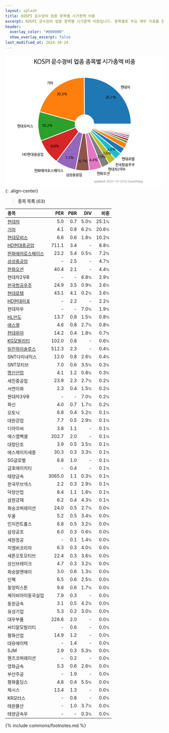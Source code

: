 ```yaml
---
layout: splash
title: KOSPI 운수장비 업종 종목별 시가총액 비중
excerpt: KOSPI 운수장비 업종 종목별 시가총액 비중입니다. 종목별로 주요 재무 지표를 함께 표시합니다.
header:
  overlay_color: "#800000"
  show_overlay_excerpt: false
last_modified_at: 2024-10-24
---
```



![KOSPI 운수장비 업종 종목별 시가총액 비중](/stats/sector/images/kospi_업종_운수장비_종목.png){: .align-center}


> **종목 목록 (63)**<a id="list"></a>

| **종목** | **PER** | **PBR** | **DIV** | **비중** |
| :------- | ------: | ------: | ------: | -------: |
| [현대차](/005380/) | 5.0 | 0.7 | 5.0<small>%</small> | 25.1<small>%</small> |
| [기아](/000270/) | 4.1 | 0.8 | 6.2<small>%</small> | 20.6<small>%</small> |
| [현대모비스](/012330/) | 6.6 | 0.6 | 1.8<small>%</small> | 10.2<small>%</small> |
| [HD현대중공업](/329180/) | 711.1 | 3.4 | - | 8.8<small>%</small> |
| [한화에어로스페이스](/012450/) | 23.2 | 5.4 | 0.5<small>%</small> | 7.2<small>%</small> |
| [삼성중공업](/010140/) | - | 2.5 | - | 4.7<small>%</small> |
| [한화오션](/042660/) | 40.4 | 2.1 | - | 4.4<small>%</small> |
| 현대차2우B | - | - | 6.8<small>%</small> | 2.9<small>%</small> |
| [한국항공우주](/047810/) | 24.9 | 3.5 | 0.9<small>%</small> | 2.6<small>%</small> |
| [현대로템](/064350/) | 43.1 | 4.1 | 0.2<small>%</small> | 2.6<small>%</small> |
| [HD현대미포](/010620/) | - | 2.2 | - | 2.2<small>%</small> |
| 현대차우 | - | - | 7.0<small>%</small> | 1.9<small>%</small> |
| [HL만도](/204320/) | 13.7 | 0.8 | 1.5<small>%</small> | 0.8<small>%</small> |
| [에스엘](/005850/) | 4.6 | 0.8 | 2.7<small>%</small> | 0.8<small>%</small> |
| [현대위아](/011210/) | 14.2 | 0.4 | 1.8<small>%</small> | 0.7<small>%</small> |
| [KG모빌리티](/003620/) | 102.0 | 0.8 | - | 0.6<small>%</small> |
| [일진하이솔루스](/271940/) | 512.3 | 2.3 | - | 0.4<small>%</small> |
| SNT다이내믹스 | 12.0 | 0.8 | 2.6<small>%</small> | 0.4<small>%</small> |
| SNT모티브 | 7.0 | 0.6 | 3.5<small>%</small> | 0.3<small>%</small> |
| [명신산업](/009900/) | 4.1 | 1.2 | 0.8<small>%</small> | 0.3<small>%</small> |
| 세진중공업 | 23.9 | 2.3 | 2.7<small>%</small> | 0.2<small>%</small> |
| 서연이화 | 2.3 | 0.4 | 1.5<small>%</small> | 0.2<small>%</small> |
| 현대차3우B | - | - | 7.0<small>%</small> | 0.2<small>%</small> |
| 화신 | 4.0 | 0.7 | 1.7<small>%</small> | 0.2<small>%</small> |
| 모토닉 | 6.8 | 0.4 | 5.2<small>%</small> | 0.1<small>%</small> |
| 대원강업 | 7.7 | 0.5 | 2.9<small>%</small> | 0.1<small>%</small> |
| 디아이씨 | 3.8 | 1.1 | - | 0.1<small>%</small> |
| 에스엠벡셀 | 202.7 | 2.0 | - | 0.1<small>%</small> |
| 대창단조 | 3.9 | 0.5 | 3.5<small>%</small> | 0.1<small>%</small> |
| 에스제이지세종 | 30.3 | 0.3 | 3.3<small>%</small> | 0.1<small>%</small> |
| SG글로벌 | 6.8 | 1.0 | - | 0.1<small>%</small> |
| 금호에이치티 | - | 0.4 | - | 0.1<small>%</small> |
| 태양금속 | 3065.0 | 1.1 | 0.3<small>%</small> | 0.1<small>%</small> |
| 한국무브넥스 | 2.2 | 0.3 | 2.9<small>%</small> | 0.1<small>%</small> |
| 덕양산업 | 8.4 | 1.1 | 1.6<small>%</small> | 0.1<small>%</small> |
| 삼원강재 | 6.2 | 0.4 | 4.3<small>%</small> | 0.1<small>%</small> |
| 화승코퍼레이션 | 24.0 | 0.5 | 2.7<small>%</small> | 0.0<small>%</small> |
| 두올 | 5.2 | 0.5 | 3.4<small>%</small> | 0.0<small>%</small> |
| 인지컨트롤스 | 6.8 | 0.5 | 3.2<small>%</small> | 0.0<small>%</small> |
| 삼성공조 | 6.0 | 0.3 | 0.6<small>%</small> | 0.0<small>%</small> |
| 세원정공 | - | 0.1 | 1.4<small>%</small> | 0.0<small>%</small> |
| 지엠비코리아 | 6.3 | 0.3 | 4.0<small>%</small> | 0.0<small>%</small> |
| 새론오토모티브 | 22.4 | 0.3 | 3.6<small>%</small> | 0.0<small>%</small> |
| 상신브레이크 | 4.7 | 0.3 | 3.2<small>%</small> | 0.0<small>%</small> |
| 화승알앤에이 | 3.0 | 0.6 | 1.3<small>%</small> | 0.0<small>%</small> |
| 인팩 | 6.5 | 0.6 | 2.5<small>%</small> | 0.0<small>%</small> |
| 동양피스톤 | 9.8 | 0.6 | 1.7<small>%</small> | 0.0<small>%</small> |
| 케이비아이동국실업 | 7.9 | 0.3 | - | 0.0<small>%</small> |
| 동원금속 | 3.1 | 0.5 | 4.2<small>%</small> | 0.0<small>%</small> |
| 유성기업 | 5.3 | 0.2 | 3.0<small>%</small> | 0.0<small>%</small> |
| 대우부품 | 228.6 | 2.0 | - | 0.0<small>%</small> |
| 씨티알모빌리티 | - | 0.6 | - | 0.0<small>%</small> |
| 평화산업 | 14.9 | 1.2 | - | 0.0<small>%</small> |
| 대유에이텍 | - | 1.4 | - | 0.0<small>%</small> |
| SJM | 2.9 | 0.3 | 5.3<small>%</small> | 0.0<small>%</small> |
| 핸즈코퍼레이션 | - | 0.2 | - | 0.0<small>%</small> |
| 영화금속 | 5.3 | 0.6 | 2.6<small>%</small> | 0.0<small>%</small> |
| 부산주공 | - | 1.9 | - | 0.0<small>%</small> |
| 평화홀딩스 | 4.8 | 0.4 | 5.5<small>%</small> | 0.0<small>%</small> |
| 체시스 | 13.4 | 1.3 | - | 0.0<small>%</small> |
| KR모터스 | - | 0.8 | - | 0.0<small>%</small> |
| 태원물산 | - | 1.0 | 3.7<small>%</small> | 0.0<small>%</small> |
| 태양금속우 | - | - | 0.3<small>%</small> | 0.0<small>%</small> |

{% include commons/footnotes.md %}